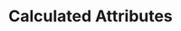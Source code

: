 ---
title: Calculated Attributes
order: 7
redirect: /guides/platform-guide/calculated-attributes/overview
---